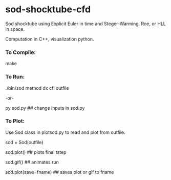 # sod-shocktube-cfd
Sod shocktube using Explicit Euler in time and Steger-Warming, Roe, or HLL in space.

Computation in C++, visualization python.

### To Compile: 

make

### To Run:

./bin/sod method dx cfl outfile

-or-

py sod.py  ## change inputs in sod.py

### To Plot:

Use Sod class in plotsod.py to read and plot from outfile.

sod = Sod(outfile)

sod.plot()  ## plots final tstep

sod.gif()  ## animates run

sod.plot(save=fname)  ## saves plot or gif to fname
